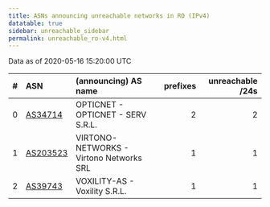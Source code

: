 ```yaml
---
title: ASNs announcing unreachable networks in RO (IPv4)
datatable: true
sidebar: unreachable_sidebar
permalink: unreachable_ro-v4.html
---
```


Data as of 2020-05-16 15:20:00 UTC


<div class="datatable-begin"></div>

|   # | ASN                                      | (announcing) AS name                    |   prefixes |   unreachable /24s |
|----:|:-----------------------------------------|:----------------------------------------|-----------:|-------------------:|
|   0 | [AS34714](unreachable_AS34714-v4.html)   | OPTICNET - OPTICNET - SERV S.R.L.       |          2 |                  2 |
|   1 | [AS203523](unreachable_AS203523-v4.html) | VIRTONO-NETWORKS - Virtono Networks SRL |          1 |                  1 |
|   2 | [AS39743](unreachable_AS39743-v4.html)   | VOXILITY-AS - Voxility S.R.L.           |          1 |                  1 |

<div class="datatable-end"></div>